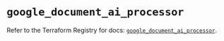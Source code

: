 # `google_document_ai_processor`

Refer to the Terraform Registry for docs: [`google_document_ai_processor`](https://registry.terraform.io/providers/hashicorp/google-beta/6.12.0/docs/resources/google_document_ai_processor).
